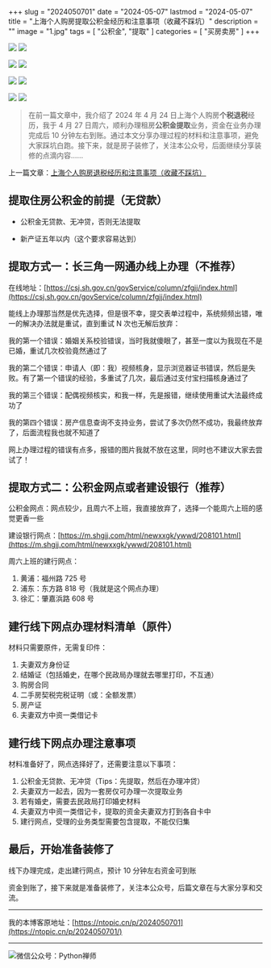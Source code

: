 +++
slug = "2024050701"
date = "2024-05-07"
lastmod = "2024-05-07"
title = "上海个人购房提取公积金经历和注意事项（收藏不踩坑）"
description = ""
image = "1.jpg"
tags = [ "公积金", "提取" ]
categories = [ "买房卖房" ]
+++

![](1.jpg)
![](2.jpg)

![](3.jpg)
![](4.jpg)

![](5.jpg)
![](6.jpg)

![](7.jpg)
![](8.jpg)

> 在前一篇文章中，我介绍了 2024 年 4 月 24 日上海个人购房**个税退税**经历，我于 4 月 27 日周六，顺利办理租房**公积金提取**业务，资金在业务办理完成后 10 分钟左右到账。通过本文分享办理过程的材料和注意事项，避免大家踩坑白跑。接下来，就是房子装修了，关注本公众号，后面继续分享装修的点滴内容……

上一篇文章：[上海个人购房退税经历和注意事项（收藏不踩坑）](https://ntopic.cn/p/2024050501/)

## 提取住房公积金的前提（无贷款）

- 公积金无贷款、无冲贷，否则无法提取

- 新产证五年以内（这个要求容易达到）

## 提取方式一：长三角一网通办线上办理（不推荐）

在线地址：[https://csj.sh.gov.cn/govService/column/zfgjj/index.html](https://csj.sh.gov.cn/govService/column/zfgjj/index.html)

能线上办理那当然是优先选择，但是很不幸，提交表单过程中，系统频频出错，唯一的解决办法就是重试，直到重试 N 次也无解后放弃：

我的第一个错误：婚姻关系校验错误，当时我就傻眼了，甚至一度以为我现在不是已婚，重试几次校验竟然通过了

我的第二个错误：申请人（即：我）视频核身，显示浏览器证书错误，然后是失败。有了第一个错误的经验，多重试了几次，最后通过支付宝扫描核身通过了

我的第三个错误：配偶视频核实，和我一样，先是报错，继续使用重试大法最终成功了

我的第四个错误：房产信息查询不支持业务，尝试了多次仍然不成功，我最终放弃了，后面流程我也就不知道了

网上办理过程的错误有点多，报错的图片我就不放在这里，同时也不建议大家去尝试了！

## 提取方式二：公积金网点或者建设银行（推荐）

公积金网点：网点较少，且周六不上班，我直接放弃了，选择一个能周六上班的感觉更香一些

建设银行网点：[https://m.shgjj.com/html/newxxgk/ywwd/208101.html](https://m.shgjj.com/html/newxxgk/ywwd/208101.html)

周六上班的建行网点：

1. 黄浦：福州路 725 号
2. 浦东：东方路 818 号（我就是这个网点办理）
3. 徐汇：肇嘉浜路 608 号

## 建行线下网点办理材料清单（原件）

材料只需要原件，无需复印件：

1. 夫妻双方身份证
2. 结婚证（包括婚史，在哪个民政局办理就去哪里打印，不互通）
3. 购房合同
4. 二手房契税完税证明（或：全额发票）
5. 房产证
6. 夫妻双方中资一类借记卡

## 建行线下网点办理注意事项

材料准备好了，网点选择好了，还需要注意以下事项：

1. 公积金无贷款、无冲贷（Tips：先提取，然后在办理冲贷）
2. 夫妻双方一起去，因为一套房仅可办理一次提取业务
3. 若有婚史，需要去民政局打印婚史材料
4. 夫妻双方中资一类借记卡，提取的资金夫妻双方打到各自卡中
5. 建行网点，受理的业务类型需要包含提取，不能仅归集

## 最后，开始准备装修了

线下办理完成，走出建行网点，预计 10 分钟左右资金可到账

资金到账了，接下来就是准备装修了，关注本公众号，后篇文章在与大家分享和交流。

---

我的本博客原地址：[https://ntopic.cn/p/2024050701](https://ntopic.cn/p/2024050701/)

---

![微信公众号：Python禅师](https://ntopic.cn/PythonCS/LOGO12.png)
